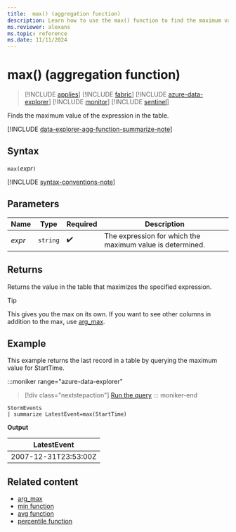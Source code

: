 ```yaml
---
title:  max() (aggregation function)
description: Learn how to use the max() function to find the maximum value of the expression in the table.
ms.reviewer: alexans
ms.topic: reference
ms.date: 11/11/2024
---
```

# max() (aggregation function)

> [!INCLUDE [applies](../includes/applies-to-version/applies.md)] [!INCLUDE [fabric](../includes/applies-to-version/fabric.md)] [!INCLUDE [azure-data-explorer](../includes/applies-to-version/azure-data-explorer.md)] [!INCLUDE [monitor](../includes/applies-to-version/monitor.md)] [!INCLUDE [sentinel](../includes/applies-to-version/sentinel.md)]

Finds the maximum value of the expression in the table.

[!INCLUDE [data-explorer-agg-function-summarize-note](../includes/agg-function-summarize-note.md)]

## Syntax

`max(`*expr*`)`

[!INCLUDE [syntax-conventions-note](../includes/syntax-conventions-note.md)]

## Parameters

| Name | Type | Required | Description |
|--|--|--|--|
| *expr* | `string` |  :heavy_check_mark: | The expression for which the maximum value is determined. |

## Returns

Returns the value in the table that maximizes the specified expression.

> [!TIP]
> This gives you the max on its own. If you want to see other columns in addition to the max, use [arg_max](arg-max-aggregation-function.md).

## Example

This example returns the last record in a table by querying the maximum value for StartTime.

:::moniker range="azure-data-explorer"
> [!div class="nextstepaction"]
> <a href="https://dataexplorer.azure.com/clusters/help/databases/Samples?query=H4sIAAAAAAAAAwsuyS/KdS1LzSsp5uWqUSguzc1NLMqsSlXwSSxJLS4By9jmJlZoBJckFpWEZOamagIADGp6XTMAAAA=" target="_blank">Run the query</a>
::: moniker-end

```kusto
StormEvents
| summarize LatestEvent=max(StartTime)
```

**Output**

| LatestEvent |
|--|
| 2007-12-31T23:53:00Z |

## Related content

* [arg_max](arg-max-aggregation-function.md)
* [min function](min-aggregation-function.md)
* [avg function](avg-aggregation-function.md)
* [percentile function](percentiles-aggregation-function.md)
